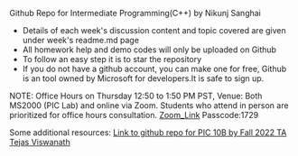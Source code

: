 Github Repo for Intermediate Programming(C++) by  Nikunj Sanghai  
- Details of each week's discussion content and topic covered are given under week's readme.md page 
- All homework help and demo codes will only be uploaded on Github 
- To follow an easy step it is to star the repository
- If you do not have a github account, you can make one for free, Github is an tool owned by Microsoft for developers.It is safe to sign up.    

NOTE: Office Hours on Thursday 12:50 to 1:50 PM PST, Venue: Both MS2000 (PIC Lab) and online via Zoom. Students who attend in person are prioritized for office hours consultation. [Zoom_Link](https://ucla.zoom.us/j/95430280434?pwd=aS91R3BYMjFqdGV5b3ovV2NBR3ppdz09) Passcode:1729

Some additional resources: 
[Link to github repo for PIC 10B by Fall 2022 TA Tejas Viswanath](https://github.com/TejasViswa/PIC10B_Disc2A)
